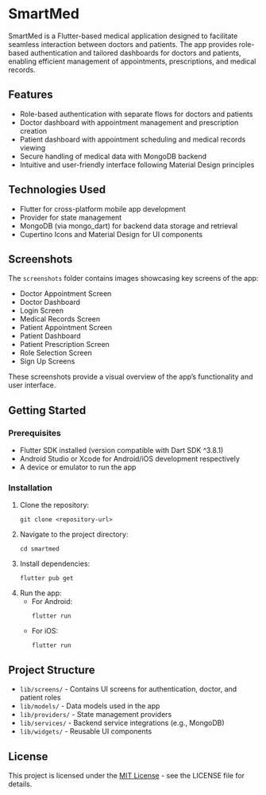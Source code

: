 # SmartMed

SmartMed is a Flutter-based medical application designed to facilitate seamless interaction between doctors and patients. The app provides role-based authentication and tailored dashboards for doctors and patients, enabling efficient management of appointments, prescriptions, and medical records.

## Features

- Role-based authentication with separate flows for doctors and patients
- Doctor dashboard with appointment management and prescription creation
- Patient dashboard with appointment scheduling and medical records viewing
- Secure handling of medical data with MongoDB backend
- Intuitive and user-friendly interface following Material Design principles

## Technologies Used

- Flutter for cross-platform mobile app development
- Provider for state management
- MongoDB (via mongo_dart) for backend data storage and retrieval
- Cupertino Icons and Material Design for UI components

## Screenshots

The `screenshots` folder contains images showcasing key screens of the app:

- Doctor Appointment Screen
- Doctor Dashboard
- Login Screen
- Medical Records Screen
- Patient Appointment Screen
- Patient Dashboard
- Patient Prescription Screen
- Role Selection Screen
- Sign Up Screens

These screenshots provide a visual overview of the app’s functionality and user interface.

## Getting Started

### Prerequisites

- Flutter SDK installed (version compatible with Dart SDK ^3.8.1)
- Android Studio or Xcode for Android/iOS development respectively
- A device or emulator to run the app

### Installation

1. Clone the repository:
   ```
   git clone <repository-url>
   ```
2. Navigate to the project directory:
   ```
   cd smartmed
   ```
3. Install dependencies:
   ```
   flutter pub get
   ```
4. Run the app:
   - For Android:
     ```
     flutter run
     ```
   - For iOS:
     ```
     flutter run
     ```

## Project Structure

- `lib/screens/` - Contains UI screens for authentication, doctor, and patient roles
- `lib/models/` - Data models used in the app
- `lib/providers/` - State management providers
- `lib/services/` - Backend service integrations (e.g., MongoDB)
- `lib/widgets/` - Reusable UI components

## License

This project is licensed under the [MIT License](LICENSE) - see the LICENSE file for details.
